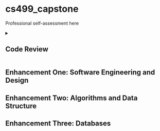 # cs499_capstone
Professional self-assessment here

<details close>
<summary>
  <h2>Code Review</h2>
</summary>

<iframe width="560" height="315" src="https://www.youtube.com/embed/xiE6kq0efdw?si=bP_jDyBY5pIpI4KI" title="YouTube video player" frameborder="0" allow="accelerometer; autoplay; clipboard-write; encrypted-media; gyroscope; picture-in-picture; web-share" referrerpolicy="strict-origin-when-cross-origin" allowfullscreen></iframe>

</details>

## Enhancement One: Software Engineering and Design

## Enhancement Two: Algorithms and Data Structure

## Enhancement Three: Databases

